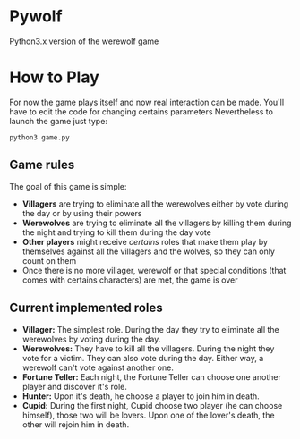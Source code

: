 
# Pywolf

Python3.x version of the werewolf game

# How to Play  
For now the game plays itself and now real interaction can be made.
You'll have to edit the code for changing certains parameters
Nevertheless to launch the game just type:

	python3 game.py
## Game rules

The goal of this game is simple:

- **Villagers** are trying to eliminate all the werewolves either by vote during the day or by using their powers
- **Werewolves** are trying to eliminate all the villagers by killing them during the night and trying to kill them during the day vote
- **Other players** might receive *certains* roles that make them play by themselves against  all the villagers and the wolves, so they can only count on them
- Once there is no more villager, werewolf or that special conditions (that comes with certains characters) are met, the game is over

## Current implemented roles

- **Villager:** The simplest role. During the day they try to eliminate all the werewolves by voting during the day.
- **Werewolves:** They have to kill all the villagers. During the night they vote for a victim. They can also vote during the day. Either way, a werewolf can't vote against another one.
- **Fortune Teller:** Each night, the Fortune Teller can choose one another player and discover it's role.
- **Hunter:** Upon it's death, he choose a player to join him in death.
- **Cupid:** During the first night, Cupid choose two player (he can choose himself), those two will be lovers. Upon one of the lover's death, the other will rejoin him in death.